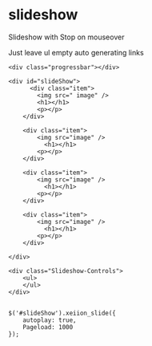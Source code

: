 # slideshow

Slideshow with Stop on mouseover



Just leave ul empty auto generating links

    <div class="progressbar"></div>
    
    <div id="slideShow">
          <div class="item">
            <img src=" image" />
            <h1></h1>
            <p></p>
        </div>
        
        <div class="item">
            <img src="image" />
              <h1></h1>
            <p></p>
        </div>
        
        <div class="item">
            <img src="image" />
              <h1></h1>
            <p></p>
        </div>
        
        <div class="item">
            <img src="image" />
              <h1></h1>
            <p></p>
        </div>
        
    </div>

    <div class="Slideshow-Controls">
        <ul>
        </ul>
    </div>


    $('#slideShow').xeiion_slide({
        autoplay: true,
        Pageload: 1000
    });
